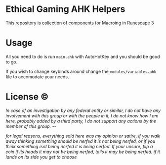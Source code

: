 # Ethical Gaming AHK Helpers

This repository is collection of components for Macroing in Runescape 3

# Usage

All you need to do is run `main.ahk` with AutoHotKey and you should be good to go.

If you wish to change keybinds around change the `modules/variables.ahk` file to accomodate your needs.


# License ©
*In case of an investigation by any federal entity or similar, I do not have any involvement with this group or with the people in it, I do not know how I am here, probably added by a third party, I do not support any actions by the member of this group. --*


*for legal reasons, everything said here was my opinion or satire, if you walk away thinking something should be nerfed it is not being nerfed, or if you think something isnt being nerfed it is being nerfed. If your unsure, flip a coin if its heads it may not be being nerfed, tails it may be being nerfed. if it lands on its side you get to choose*
